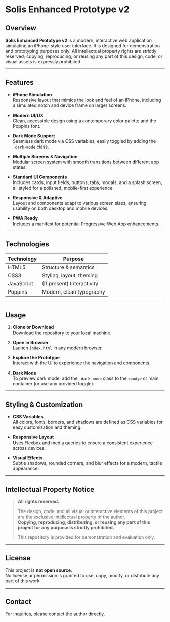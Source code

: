 # Solis Enhanced Prototype v2

## Overview

**Solis Enhanced Prototype v2** is a modern, interactive web application simulating an iPhone-style user interface. It is designed for demonstration and prototyping purposes only. All intellectual property rights are strictly reserved; copying, reproducing, or reusing any part of this design, code, or visual assets is expressly prohibited.

---

## Features

- **iPhone Simulation**  
  Responsive layout that mimics the look and feel of an iPhone, including a simulated notch and device frame on larger screens.

- **Modern UI/UX**  
  Clean, accessible design using a contemporary color palette and the Poppins font.

- **Dark Mode Support**  
  Seamless dark mode via CSS variables; easily toggled by adding the `.dark-mode` class.

- **Multiple Screens & Navigation**  
  Modular screen system with smooth transitions between different app states.

- **Standard UI Components**  
  Includes cards, input fields, buttons, tabs, modals, and a splash screen, all styled for a polished, mobile-first experience.

- **Responsive & Adaptive**  
  Layout and components adapt to various screen sizes, ensuring usability on both desktop and mobile devices.

- **PWA Ready**  
  Includes a manifest for potential Progressive Web App enhancements.

---

## Technologies

| Technology | Purpose                        |
|------------|-------------------------------|
| HTML5      | Structure & semantics          |
| CSS3       | Styling, layout, theming       |
| JavaScript | (If present) Interactivity     |
| Poppins    | Modern, clean typography       |

---

## Usage

1. **Clone or Download**  
   Download the repository to your local machine.

2. **Open in Browser**  
   Launch `index.html` in any modern browser.

3. **Explore the Prototype**  
   Interact with the UI to experience the navigation and components.

4. **Dark Mode**  
   To preview dark mode, add the `.dark-mode` class to the `<body>` or main container (or use any provided toggle).

---

## Styling & Customization

- **CSS Variables**  
  All colors, fonts, borders, and shadows are defined as CSS variables for easy customization and theming.

- **Responsive Layout**  
  Uses Flexbox and media queries to ensure a consistent experience across devices.

- **Visual Effects**  
  Subtle shadows, rounded corners, and blur effects for a modern, tactile appearance.

---

## Intellectual Property Notice

> **All rights reserved.**
>
> The design, code, and all visual or interactive elements of this project are the exclusive intellectual property of the author.  
> **Copying, reproducing, distributing, or reusing any part of this project for any purpose is strictly prohibited.**
>
> This repository is provided for demonstration and evaluation only.

---

## License

This project is **not open source**.  
No license or permission is granted to use, copy, modify, or distribute any part of this work.

---

## Contact

For inquiries, please contact the author directly.

